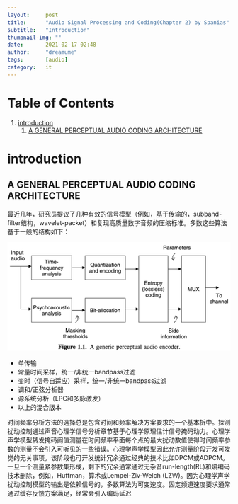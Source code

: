 ```yaml
---
layout:     post
title:      "Audio Signal Processing and Coding(Chapter 2) by Spanias"
subtitle:   "Introduction"
thumbnail-img: ""
date:       2021-02-17 02:48
author:     "dreamume"
tags: 		[audio]
category:   it
---
```

<head>
    <script src="https://cdn.mathjax.org/mathjax/latest/MathJax.js?config=TeX-AMS-MML_HTMLorMML" type="text/javascript"></script>
    <script type="text/x-mathjax-config">
        MathJax.Hub.Config({
            tex2jax: {
            skipTags: ['script', 'noscript', 'style', 'textarea', 'pre'],
            inlineMath: [['$','$']]
            }
        });
    </script>
</head>

# Table of Contents

1.  [introduction](#orge40d976)
    1.  [A GENERAL PERCEPTUAL AUDIO CODING ARCHITECTURE](#orgd523d77)


<a id="orge40d976"></a>

# introduction


<a id="orgd523d77"></a>

## A GENERAL PERCEPTUAL AUDIO CODING ARCHITECTURE

最近几年，研究员提议了几种有效的信号模型（例如，基于传输的，subband-filter结构，wavelet-packet）和复现高质量数字音频的压缩标准。多数这些算法基于一般的结构如下：

![img](../img/generic_perceptual_audio_encoder.png)

-   单传输
-   常量时间采样，统一/非统一bandpass过滤
-   变时（信号自适应）采样，统一/非统一bandpass过滤
-   调和/正弦分析器
-   源系统分析（LPC和多脉激发）
-   以上的混合版本

时间频率分析方法的选择总是包含时间和频率解决方案要求的一个基本折中。探测扰动控制通过声音心理学信号分析章节基于心理学原理估计信号掩码动力。心理学声学模型转发掩码阙值测量在时间频率平面每个点的最大扰动数值使得时间频率参数的测量不会引入可听见的一些错误。心理学声学模型因此允许测量阶段开发可发觉的无关事项。该阶段也可开发统计冗余通过经典的技术比如DPCM或ADPCM。一旦一个测量紧参数集形成，剩下的冗余通常通过无杂音run-length(RL)和熵编码技术删除，例如，Huffman，算术或Lempel-Ziv-Welch (LZW)。因为心理学声学扰动控制模型的输出是依赖信号的，多数算法为可变速度。固定频道速度要求通常通过缓存反馈方案满足，经常会引入编码延迟

